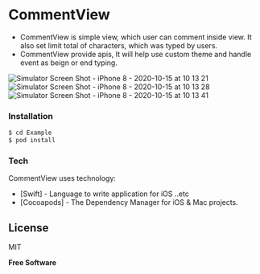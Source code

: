 # CommentView
  - CommentView is simple view, which user can comment inside view. It also set limit total of characters, which was typed by users.
  - CommentView provide apis, It will help use custom theme and handle event as beign or end typing.
  
![Simulator Screen Shot - iPhone 8 - 2020-10-15 at 10 13 21](https://user-images.githubusercontent.com/15699560/96068791-64608b80-0ecf-11eb-90d0-9eebbddd6c96.png)
![Simulator Screen Shot - iPhone 8 - 2020-10-15 at 10 13 28](https://user-images.githubusercontent.com/15699560/96068795-6591b880-0ecf-11eb-8e11-088e06adb30e.png)
![Simulator Screen Shot - iPhone 8 - 2020-10-15 at 10 13 41](https://user-images.githubusercontent.com/15699560/96068796-662a4f00-0ecf-11eb-9422-9a8fe8e081d5.png)

### Installation
```sh
$ cd Example
$ pod install
```

### Tech
CommentView uses technology:

* [Swift] - Language to write application for iOS ..etc
* [Cocoapods] - The Dependency Manager for iOS & Mac projects.

License
----
MIT

**Free Software**


